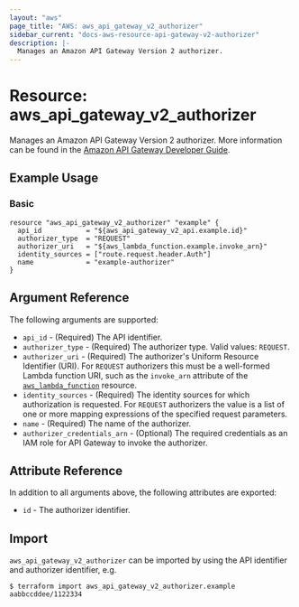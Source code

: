 ```yaml
---
layout: "aws"
page_title: "AWS: aws_api_gateway_v2_authorizer"
sidebar_current: "docs-aws-resource-api-gateway-v2-authorizer"
description: |-
  Manages an Amazon API Gateway Version 2 authorizer.
---
```


# Resource: aws_api_gateway_v2_authorizer

Manages an Amazon API Gateway Version 2 authorizer.
More information can be found in the [Amazon API Gateway Developer Guide](https://docs.aws.amazon.com/apigateway/latest/developerguide/apigateway-websocket-api.html).

## Example Usage

### Basic

```hcl
resource "aws_api_gateway_v2_authorizer" "example" {
  api_id           = "${aws_api_gateway_v2_api.example.id}"
  authorizer_type  = "REQUEST"
  authorizer_uri   = "${aws_lambda_function.example.invoke_arn}"
  identity_sources = ["route.request.header.Auth"]
  name             = "example-authorizer"
}
```

## Argument Reference

The following arguments are supported:

* `api_id` - (Required) The API identifier.
* `authorizer_type` - (Required) The authorizer type. Valid values: `REQUEST`.
* `authorizer_uri` - (Required) The authorizer's Uniform Resource Identifier (URI).
For `REQUEST` authorizers this must be a well-formed Lambda function URI, such as the `invoke_arn` attribute of the [`aws_lambda_function`](/docs/providers/aws/r/lambda_function.html) resource.
* `identity_sources` - (Required) The identity sources for which authorization is requested.
For `REQUEST` authorizers the value is a list of one or more mapping expressions of the specified request parameters.
* `name` - (Required) The name of the authorizer.
* `authorizer_credentials_arn` - (Optional) The required credentials as an IAM role for API Gateway to invoke the authorizer.

## Attribute Reference

In addition to all arguments above, the following attributes are exported:

* `id` - The authorizer identifier.

## Import

`aws_api_gateway_v2_authorizer` can be imported by using the API identifier and authorizer identifier, e.g.

```
$ terraform import aws_api_gateway_v2_authorizer.example aabbccddee/1122334
```
